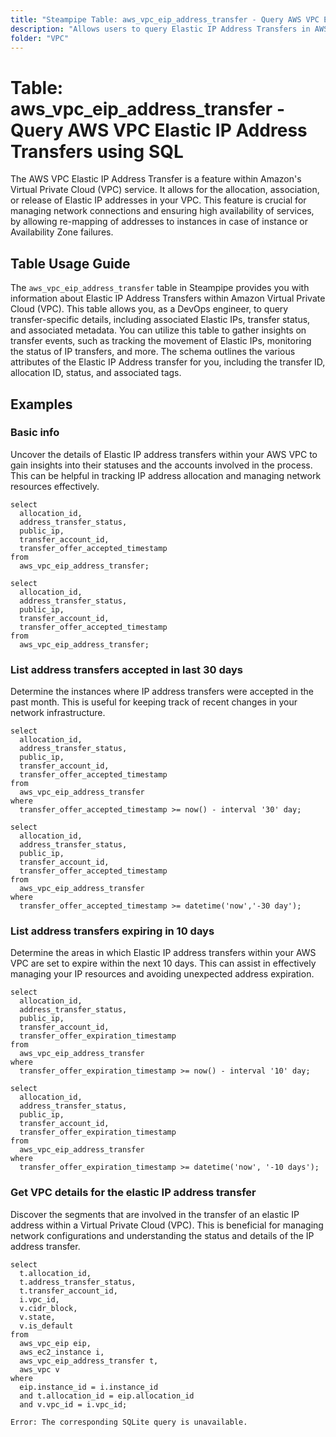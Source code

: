 ```yaml
---
title: "Steampipe Table: aws_vpc_eip_address_transfer - Query AWS VPC Elastic IP Address Transfers using SQL"
description: "Allows users to query Elastic IP Address Transfers in AWS VPC."
folder: "VPC"
---
```


# Table: aws_vpc_eip_address_transfer - Query AWS VPC Elastic IP Address Transfers using SQL

The AWS VPC Elastic IP Address Transfer is a feature within Amazon's Virtual Private Cloud (VPC) service. It allows for the allocation, association, or release of Elastic IP addresses in your VPC. This feature is crucial for managing network connections and ensuring high availability of services, by allowing re-mapping of addresses to instances in case of instance or Availability Zone failures.

## Table Usage Guide

The `aws_vpc_eip_address_transfer` table in Steampipe provides you with information about Elastic IP Address Transfers within Amazon Virtual Private Cloud (VPC). This table allows you, as a DevOps engineer, to query transfer-specific details, including associated Elastic IPs, transfer status, and associated metadata. You can utilize this table to gather insights on transfer events, such as tracking the movement of Elastic IPs, monitoring the status of IP transfers, and more. The schema outlines the various attributes of the Elastic IP Address transfer for you, including the transfer ID, allocation ID, status, and associated tags.

## Examples

### Basic info
Uncover the details of Elastic IP address transfers within your AWS VPC to gain insights into their statuses and the accounts involved in the process. This can be helpful in tracking IP address allocation and managing network resources effectively.

```sql+postgres
select
  allocation_id,
  address_transfer_status,
  public_ip,
  transfer_account_id,
  transfer_offer_accepted_timestamp
from
  aws_vpc_eip_address_transfer;
```

```sql+sqlite
select
  allocation_id,
  address_transfer_status,
  public_ip,
  transfer_account_id,
  transfer_offer_accepted_timestamp
from
  aws_vpc_eip_address_transfer;
```

### List address transfers accepted in last 30 days
Determine the instances where IP address transfers were accepted in the past month. This is useful for keeping track of recent changes in your network infrastructure.

```sql+postgres
select
  allocation_id,
  address_transfer_status,
  public_ip,
  transfer_account_id,
  transfer_offer_accepted_timestamp
from
  aws_vpc_eip_address_transfer
where
  transfer_offer_accepted_timestamp >= now() - interval '30' day;
```

```sql+sqlite
select
  allocation_id,
  address_transfer_status,
  public_ip,
  transfer_account_id,
  transfer_offer_accepted_timestamp
from
  aws_vpc_eip_address_transfer
where
  transfer_offer_accepted_timestamp >= datetime('now','-30 day');
```

### List address transfers expiring in 10 days
Determine the areas in which Elastic IP address transfers within your AWS VPC are set to expire within the next 10 days. This can assist in effectively managing your IP resources and avoiding unexpected address expiration.

```sql+postgres
select
  allocation_id,
  address_transfer_status,
  public_ip,
  transfer_account_id,
  transfer_offer_expiration_timestamp
from
  aws_vpc_eip_address_transfer
where
  transfer_offer_expiration_timestamp >= now() - interval '10' day;
```

```sql+sqlite
select
  allocation_id,
  address_transfer_status,
  public_ip,
  transfer_account_id,
  transfer_offer_expiration_timestamp
from
  aws_vpc_eip_address_transfer
where
  transfer_offer_expiration_timestamp >= datetime('now', '-10 days');
```

### Get VPC details for the elastic IP address transfer
Discover the segments that are involved in the transfer of an elastic IP address within a Virtual Private Cloud (VPC). This is beneficial for managing network configurations and understanding the status and details of the IP address transfer.

```sql+postgres
select
  t.allocation_id,
  t.address_transfer_status,
  t.transfer_account_id,
  i.vpc_id,
  v.cidr_block,
  v.state,
  v.is_default
from
  aws_vpc_eip eip,
  aws_ec2_instance i,
  aws_vpc_eip_address_transfer t,
  aws_vpc v
where
  eip.instance_id = i.instance_id
  and t.allocation_id = eip.allocation_id
  and v.vpc_id = i.vpc_id;
```

```sql+sqlite
Error: The corresponding SQLite query is unavailable.
```